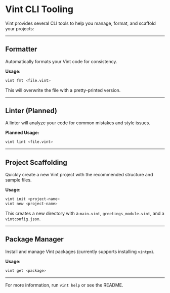 # Vint CLI Tooling

Vint provides several CLI tools to help you manage, format, and scaffold your projects:

---

## Formatter

Automatically formats your Vint code for consistency.

**Usage:**
```sh
vint fmt <file.vint>
```
This will overwrite the file with a pretty-printed version.

---

## Linter (Planned)

A linter will analyze your code for common mistakes and style issues.

**Planned Usage:**
```sh
vint lint <file.vint>
```

---

## Project Scaffolding

Quickly create a new Vint project with the recommended structure and sample files.

**Usage:**
```sh
vint init <project-name>
vint new <project-name>
```
This creates a new directory with a `main.vint`, `greetings_module.vint`, and a `vintconfig.json`.

---

## Package Manager

Install and manage Vint packages (currently supports installing `vintpm`).

**Usage:**
```sh
vint get <package>
```

---

For more information, run `vint help` or see the README. 